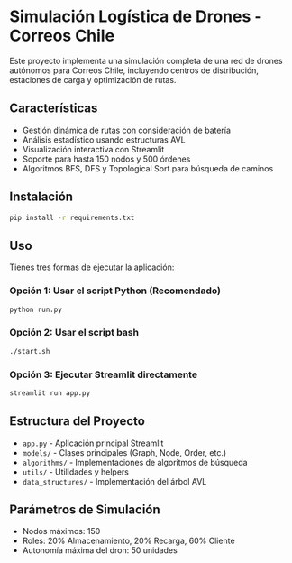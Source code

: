 # Simulación Logística de Drones - Correos Chile

Este proyecto implementa una simulación completa de una red de drones autónomos para Correos Chile, incluyendo centros de distribución, estaciones de carga y optimización de rutas.

## Características

- Gestión dinámica de rutas con consideración de batería
- Análisis estadístico usando estructuras AVL
- Visualización interactiva con Streamlit
- Soporte para hasta 150 nodos y 500 órdenes
- Algoritmos BFS, DFS y Topological Sort para búsqueda de caminos

## Instalación

```bash
pip install -r requirements.txt
```

## Uso

Tienes tres formas de ejecutar la aplicación:

### Opción 1: Usar el script Python (Recomendado)
```bash
python run.py
```

### Opción 2: Usar el script bash
```bash
./start.sh
```

### Opción 3: Ejecutar Streamlit directamente
```bash
streamlit run app.py
```

## Estructura del Proyecto

- `app.py` - Aplicación principal Streamlit
- `models/` - Clases principales (Graph, Node, Order, etc.)
- `algorithms/` - Implementaciones de algoritmos de búsqueda
- `utils/` - Utilidades y helpers
- `data_structures/` - Implementación del árbol AVL

## Parámetros de Simulación

- Nodos máximos: 150
- Roles: 20% Almacenamiento, 20% Recarga, 60% Cliente
- Autonomía máxima del dron: 50 unidades
